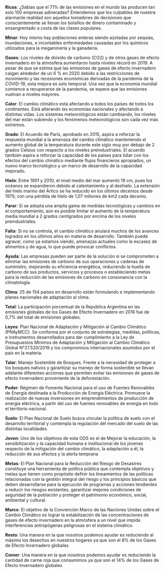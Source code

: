 **Ricos**: ¿Sabías que el 71% de las emisiones en el mundo las producen tan solo 100 empresas adineradas? Entendemos que los culpables de nuestra alarmante realidad son aquellos tomadores de decisiones que conscientemente se llenan los bolsillos de dinero contaminado y ensangrentado a costa de las clases populares.

**Minar**: Hoy mismo hay poblaciones enteras siendo azotadas por sequías, inundaciones, e incontables enfermedades causadas por los químicos utilizados para la megaminería y la ganadería.

**Gases**: Los niveles de dióxido de carbono (CO2) y de otros gases de efecto invernadero en la atmósfera aumentaron hasta niveles récord en 2019. A pesar de que se estima que las emisiones de gases de efecto invernadero caigan alrededor de un 6 % en 2020 debido a las restricciones de movimiento y las recesiones económicas derivadas de la pandemia de la COVID-19, esta mejora es solo temporal. Una vez que la economía mundial comience a recuperarse de la pandemia, se espera que las emisiones vuelvan a niveles mayores.

**Calor**: El cambio climático está afectando a todos los países de todos los continentes. Está alterando las economías nacionales y afectando a distintas vidas. Los sistemas meteorológicos están cambiando, los niveles del mar están subiendo y los fenómenos meteorológicos son cada vez más extremos.

**Grado**: El Acuerdo de París, aprobado en 2015, aspira a reforzar la respuesta mundial a la amenaza del cambio climático manteniendo el aumento global de la temperatura durante este siglo muy por debajo de 2 grados Celsius con respecto a los niveles preindustriales. El acuerdo también aspira a reforzar la capacidad de los países para lidiar con los efectos del cambio climático mediante flujos financieros apropiados, un nuevo marco tecnológico y un marco de desarrollo de la capacidad mejorado.

**Hielo**: Entre 1901 y 2010, el nivel medio del mar aumentó 19 cm, pues los océanos se expandieron debido al calentamiento y al deshielo. La extensión del hielo marino del Ártico se ha reducido en los últimos decenios desde 1979, con una pérdida de hielo de 1,07 millones de km2 cada decenio.

**Parar**: Si se adopta una amplia gama de medidas tecnológicas y cambios en el comportamiento, aún es posible limitar el aumento de la temperatura media mundial a 2 grados centígrados por encima de los niveles preindustriales.

**Falta**: Si no se controla, el cambio climático anulará muchos de los avances logrados en los últimos años en materia de desarrollo. También puede agravar, como ya estamos viendo, amenazas actuales como la escasez de alimentos y de agua, lo que puede provocar conflictos. 

**Ayuda**: Las empresas pueden ser parte de la solución si se comprometen a eliminar las emisiones de carbono de sus operaciones y cadenas de suministro, mejorando su eficiencia energética, reduciendo la huella de carbono de sus productos, servicios y procesos o estableciendo metas para la reducción de las emisiones de carbono en consonancia con la climatología. 

**Clima**: 25 de 154 países en desarrollo están formulando e implementando planes nacionales de adaptación al clima. 

**Total**: La participación porcentual de la República Argentina en las emisiones globales de los Gases de Efecto Invernadero en 2016 fue de 0,7% del total de emisiones globales.

**Leyes**: Plan Nacional de Adaptación y Mitigación al Cambio Climático (PNAyMCC). Se conforma por el conjunto de estrategias, medidas, políticas, e instrumentos desarrollados para dar cumplimiento a la Ley de Presupuestos Mínimos de Adaptación y Mitigación al Cambio Climático Global N°27.520/2019 y los compromisos internacionales asumidos por el país en la materia.

**Talar**: Manejo Sostenible de Bosques. Frente a la necesidad de proteger a los bosques nativos y garantizar su manejo de forma sostenible se llevan adelante diferentes acciones que permiten evitar las emisiones de gases de efecto invernadero proveniente de la deforestación.
 
**Poder**: Régimen de Fomento Nacional para el uso de Fuentes Renovables de Energía destinada a la Producción de Energía Eléctrica. Promueve la realización de nuevas inversiones en emprendimientos de producción de energía eléctrica, a partir del uso de fuentes renovables de energía en todo el territorio nacional.

**Suelo**: El Plan Nacional de Suelo busca vincular la política de suelo con el desarrollo territorial y contempla la regulación del mercado del suelo de las distintas localidades.

**Joven**: Uno de los objetivos de esta ODS es el de Mejorar la educación, la sensibilización y la capacidad humana e institucional de los jóvenes respecto de la mitigación del cambio climático, la adaptación a él, la reducción de sus efectos y la alerta temprana

**Metas**: El Plan Nacional para la Reducción del Riesgo de Desastres constituye una herramienta de política pública que contempla objetivos y metas que tienen como propósito definir los lineamientos de las políticas relacionadas con la gestión integral del riesgo y los principios básicos que deben desarrollarse para la ejecución de programas y acciones tendientes a reducir los riesgos existentes, garantizar mejores condiciones de seguridad de la población y proteger el patrimonio económico, social, ambiental y cultural.

**Marco**: El objetivo de la Convención Marco de las Naciones Unidas sobre el Cambio Climático es lograr la estabilización de las concentraciones de gases de efecto invernadero en la atmósfera a un nivel que impida interferencias antropógenas peligrosas en el sistema climático.

**Resto**: Una manera en la que nosotros podemos ayudar es reduciendo al máximo los desechos en nuestros hogares ya que son el 8% de los Gases de Efecto Invernadero  globales

**Comer**:  Una manera en la que nosotros podemos ayudar es reduciendo la cantidad de carne roja que consumimos ya que son el 14% de los Gases de Efecto Invernadero  globales
